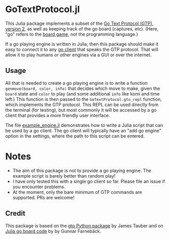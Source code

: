 # GoTextProtocol.jl

This Julia package implements a subset of the [Go Text Protocol (GTP), version 2](https://www.lysator.liu.se/~gunnar/gtp/gtp2-spec-draft2/gtp2-spec.html), as well as keeping track of the go board (captures, etc). (Here, "go" refers to the [board game](https://en.wikipedia.org/wiki/Go_(game)), not the programming language.)

If a go playing engine is written in Julia, then this package should make it easy to connect it to any [go client](https://senseis.xmp.net/?GoClient) that speaks the GTP protocol. That will allow it to play humans or other engines via a GUI or over the internet.

## Usage

All that is needed to create a go playing engine is to write a function `genmove(board, color, info)` that decides which move to make, given the `board` state and `color` to play (and some additional `info` like komi and time left.) This function is then passed to the `GoTextProtocol.gto_repl` function, which implements the GTP protocol. This REPL can be used directly from the terminal (for testing), but most commonly it will be accessed by a go client that provides a more friendly user interface.

The file [example_engine.jl](./example_engine.jl) demonstrates how to write a Julia script that can be used by a go client. The go client will typically have an "add go engine" option in the settings, where the path to this script can be entered.

# Notes

* The aim of this package is not to provide a go playing engine. The example script is barely better than random play!
* I have only tested this with a single go client so far. Please file an issue if you encounter problems.
* At the moment, only the bare minimum of GTP commands are supported. PRs are welcome!

## Credit

This package is based on the [gtp Python package](https://github.com/jtauber/gtp) by James Tauber and on [Julia go board code](https://gist.github.com/GunnarFarneback/3373404) by by Gunnar Farnebäck.
